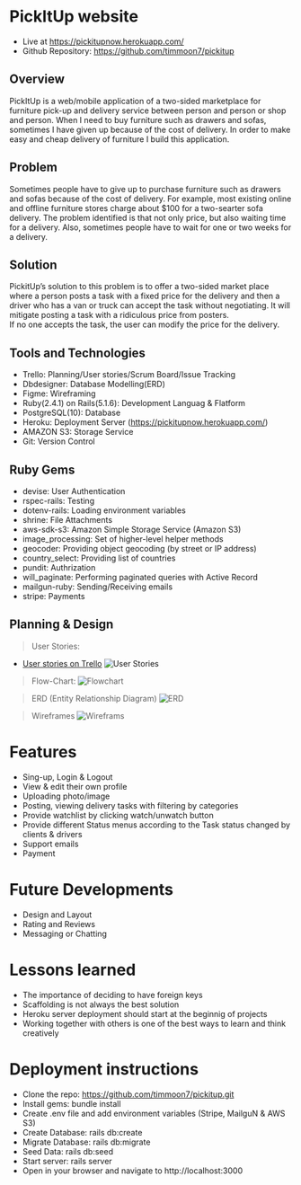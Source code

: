 # PickItUp website
- Live at https://pickitupnow.herokuapp.com/
- Github Repository: https://github.com/timmoon7/pickitup

## Overview
PickItUp is a web/mobile application of a two-sided marketplace for furniture pick-up and delivery service between person and person or shop and person.
When I need to buy furniture such as drawers and sofas, sometimes I have given up because of the cost of delivery. In order to make easy and cheap delivery of furniture I build this application.

## Problem
Sometimes people have to give up to purchase furniture such as drawers and sofas because of the cost of delivery. For example, most existing online and offline furniture stores charge about $100 for a two-searter sofa delivery. The problem identified is that not only price, but also waiting time for a delivery. Also, sometimes people have to wait for one or two weeks for a delivery.

## Solution
PickitUp’s solution to this problem is to offer a two-sided market place where a person posts a task with a fixed price for the delivery and then a driver who has a van or truck can accept the task without negotiating. It will mitigate posting a task with a ridiculous price from posters.  
If no one accepts the task, the user can modify the price for the delivery. 

## Tools and Technologies
* Trello: Planning/User stories/Scrum Board/Issue Tracking
* Dbdesigner: Database Modelling(ERD)
* Figme: Wireframing
* Ruby(2.4.1) on Rails(5.1.6): Development Languag & Flatform
* PostgreSQL(10): Database
* Heroku: Deployment Server (https://pickitupnow.herokuapp.com/)
* AMAZON S3: Storage Service
* Git: Version Control

## Ruby Gems 
* devise: User Authentication
* rspec-rails: Testing
* dotenv-rails: Loading environment variables
* shrine: File Attachments 
* aws-sdk-s3: Amazon Simple Storage Service (Amazon S3)
* image_processing: Set of higher-level helper methods
* geocoder: Providing object geocoding (by street or IP address)
* country_select: Providing list of countries
* pundit: Authrization
* will_paginate: Performing paginated queries with Active Record
* mailgun-ruby: Sending/Receiving emails
* stripe: Payments

## Planning & Design

> User Stories:
* [User stories on Trello](https://trello.com/b/FQwQmRaM/pickitup-user-stories)
![User Stories](https://raw.githubusercontent.com/timmoon7/pickitup/master/app/assets/images/Trello.png)

> Flow-Chart:
![Flowchart](https://raw.githubusercontent.com/timmoon7/pickitup/master/app/assets/images/Flow-chart.png)

> ERD (Entity Relationship Diagram)
![ERD](https://raw.githubusercontent.com/timmoon7/pickitup/master/app/assets/images/ERD.png)

> Wireframes
![Wireframs](https://raw.githubusercontent.com/timmoon7/pickitup/master/app/assets/images/Figma.png)

# Features
* Sing-up, Login & Logout
* View & edit their own profile
* Uploading photo/image
* Posting, viewing delivery tasks with filtering by categories
* Provide watchlist by clicking watch/unwatch button
* Provide different Status menus according to the Task status changed by clients & drivers
* Support emails
* Payment

# Future Developments
* Design and Layout
* Rating and Reviews
* Messaging or Chatting

# Lessons learned
* The importance of deciding to have foreign keys
* Scaffolding is not always the best solution
* Heroku server deployment should start at the beginnig of projects 
* Working together with others is one of the best ways to learn and think creatively

# Deployment instructions
* Clone the repo: https://github.com/timmoon7/pickitup.git
* Install gems: bundle install
* Create .env file and add environment variables (Stripe, MailguN & AWS S3)
* Create Database: rails db:create
* Migrate Database: rails db:migrate
* Seed Data: rails db:seed
* Start server: rails server 
* Open in your browser and navigate to http://localhost:3000